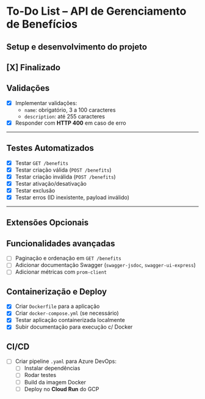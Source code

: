 # To-Do List – API de Gerenciamento de Benefícios

## Setup e desenvolvimento do projeto
[X] Finalizado
---

## Validações

* [X] Implementar validações:
  * `name`: obrigatório, 3 a 100 caracteres
  * `description`: até 255 caracteres
* [X] Responder com **HTTP 400** em caso de erro

---

## Testes Automatizados

* [X] Testar `GET /benefits`
* [X] Testar criação válida (`POST /benefits`)
* [X] Testar criação inválida (`POST /benefits`)
* [X] Testar ativação/desativação
* [X] Testar exclusão
* [X] Testar erros (ID inexistente, payload inválido)

---

## Extensões Opcionais

## Funcionalidades avançadas

* [ ] Paginação e ordenação em `GET /benefits`
* [ ] Adicionar documentação Swagger (`swagger-jsdoc`, `swagger-ui-express`)
* [ ] Adicionar métricas com `prom-client`

## Containerização e Deploy

* [X] Criar `Dockerfile` para a aplicação
* [X] Criar `docker-compose.yml` (se necessário)
* [X] Testar aplicação containerizada localmente
* [X] Subir documentação para execução c/ Docker

## CI/CD

* [ ] Criar pipeline `.yaml` para Azure DevOps:
  * [ ] Instalar dependências
  * [ ] Rodar testes
  * [ ] Build da imagem Docker
  * [ ] Deploy no **Cloud Run** do GCP